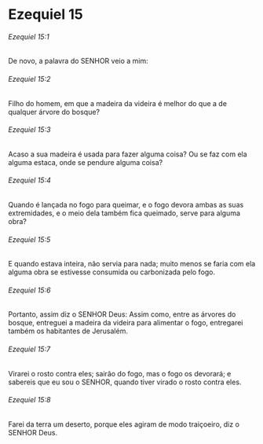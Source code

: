# Ezequiel 15

###### Ezequiel 15:1

De novo, a palavra do SENHOR veio a mim:

###### Ezequiel 15:2

Filho do homem, em que a madeira da videira é melhor do que a de qualquer árvore do bosque?

###### Ezequiel 15:3

Acaso a sua madeira é usada para fazer alguma coisa? Ou se faz com ela alguma estaca, onde se pendure alguma coisa?

###### Ezequiel 15:4

Quando é lançada no fogo para queimar, e o fogo devora ambas as suas extremidades, e o meio dela também fica queimado, serve para alguma obra?

###### Ezequiel 15:5

E quando estava inteira, não servia para nada; muito menos se faria com ela alguma obra se estivesse consumida ou carbonizada pelo fogo.

###### Ezequiel 15:6

Portanto, assim diz o SENHOR Deus: Assim como, entre as árvores do bosque, entreguei a madeira da videira para alimentar o fogo, entregarei também os habitantes de Jerusalém.

###### Ezequiel 15:7

Virarei o rosto contra eles; sairão do fogo, mas o fogo os devorará; e sabereis que eu sou o SENHOR, quando tiver virado o rosto contra eles.

###### Ezequiel 15:8

Farei da terra um deserto, porque eles agiram de modo traiçoeiro, diz o SENHOR Deus.

